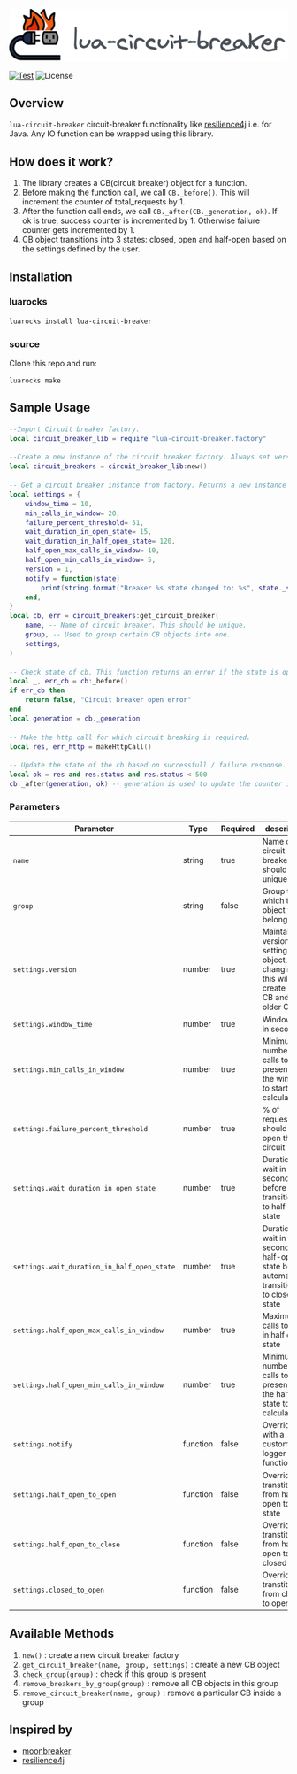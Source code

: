![lua-circuit-breaker](./docs/lua-circuit-breaker.svg)

[![Test](https://github.com/dream11/lua-circuit-breaker/actions/workflows/ci.yml/badge.svg)](https://github.com/dream11/lua-circuit-breaker/actions/workflows/ci.yml)
![License](https://img.shields.io/badge/license-MIT-green.svg)

## Overview
`lua-circuit-breaker` circuit-breaker functionality like [resilience4j](https://github.com/resilience4j/resilience4j) i.e. for Java.
Any IO function can be wrapped using this library.

## How does it work?

1. The library creates a CB(circuit breaker) object for a function.
2. Before making the function call, we call `CB._before()`. This will increment the counter of total_requests by 1.
3. After the function call ends, we call `CB._after(CB._generation, ok)`. If ok is true, success counter is incremented by 1. Otherwise failure counter gets incremented by 1.
4. CB object transitions into 3 states: closed, open and half-open based on the settings defined by the user.

## Installation

### luarocks
```bash
luarocks install lua-circuit-breaker
```

### source
Clone this repo and run:
```
luarocks make
```


## Sample Usage

```lua
--Import Circuit breaker factory.
local circuit_breaker_lib = require "lua-circuit-breaker.factory"

--Create a new instance of the circuit breaker factory. Always set version=0. This is used to flush the circuit breakers when the configuration is changed.
local circuit_breakers = circuit_breaker_lib:new()

-- Get a circuit breaker instance from factory. Returns a new instance only if not already created.
local settings = {
    window_time = 10,
    min_calls_in_window= 20,
    failure_percent_threshold= 51,
    wait_duration_in_open_state= 15,
    wait_duration_in_half_open_state= 120,
    half_open_max_calls_in_window= 10,
    half_open_min_calls_in_window= 5,
    version = 1,
    notify = function(state)
        print(string.format("Breaker %s state changed to: %s", state._state))
    end,
}
local cb, err = circuit_breakers:get_circuit_breaker(
    name, -- Name of circuit breaker. This should be unique.
    group, -- Used to group certain CB objects into one.
    settings,
)

-- Check state of cb. This function returns an error if the state is open or half_open_max_calls_in_window is breached.
local _, err_cb = cb:_before()
if err_cb then
    return false, "Circuit breaker open error"
end
local generation = cb._generation

-- Make the http call for which circuit breaking is required.
local res, err_http = makeHttpCall()

-- Update the state of the cb based on successfull / failure response.
local ok = res and res.status and res.status < 500
cb:_after(generation, ok) -- generation is used to update the counter in the correct time bucket.
```


### Parameters

| Parameter | Type  | Required | description |
| --- | --- | --- | --- |
| `name` | string | true | Name of circuit breaker, this should be unique |
| `group` | string | false | Group to which the CB object will belong |
| `settings.version` | number | true | Maintains version of settings object, changing this will create new CB and flush older CB |
| `settings.window_time` | number | true | Window size in seconds |
| `settings.min_calls_in_window` | number | true | Minimum number of calls to be present in the window to start calculation |
| `settings.failure_percent_threshold` | number | true | % of requests that should fail to open the circuit |
| `settings.wait_duration_in_open_state` | number | true | Duration to wait in seconds before again transitioning to half-open state |
| `settings.wait_duration_in_half_open_state` | number | true | Duration to wait in seconds in half-open state before automatically transitioning to closed state |
| `settings.half_open_max_calls_in_window` | number | true | Maximum calls to allow in half open state |
| `settings.half_open_min_calls_in_window` | number | true | Minimum number of calls to be present in the half open state to start calculation |
| `settings.notify` | function | false | Overrides with a custom logger function |
| `settings.half_open_to_open` | function | false | Overrides transtition from half-open to open state |
| `settings.half_open_to_close` | function | false | Overrides transtition from half-open to closed state |
| `settings.closed_to_open` | function | false | Overrides transtition from closed to open state |


## Available Methods

1. `new()` : create a new circuit breaker factory
2. `get_circuit_breaker(name, group, settings)` : create a new CB object
3. `check_group(group)` : check if this group is present
4. `remove_breakers_by_group(group)` : remove all CB objects in this group
5. `remove_circuit_breaker(name, group)` : remove a particular CB inside a group

## Inspired by
- [moonbreaker](https://github.com/Invizory/moonbreaker)
- [resilience4j](https://github.com/resilience4j/resilience4j)
